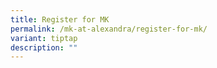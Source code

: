 ```yaml
---
title: Register for MK
permalink: /mk-at-alexandra/register-for-mk/
variant: tiptap
description: ""
---
```

